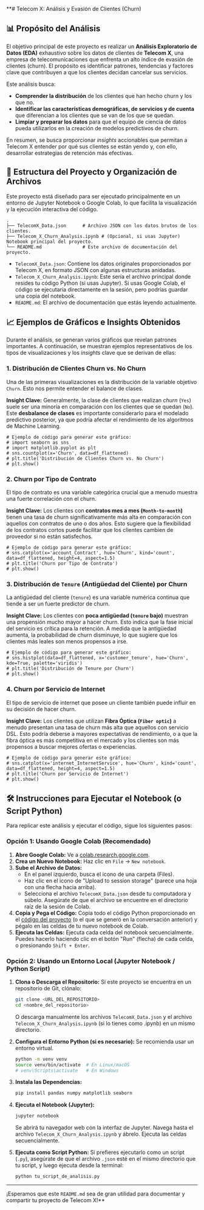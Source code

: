**# Telecom X: Análisis y Evasión de Clientes (Churn)

## 📊 Propósito del Análisis

El objetivo principal de este proyecto es realizar un **Análisis Exploratorio de Datos (EDA)** exhaustivo sobre los datos de clientes de **Telecom X**, una empresa de telecomunicaciones que enfrenta un alto índice de evasión de clientes (churn). El propósito es identificar patrones, tendencias y factores clave que contribuyen a que los clientes decidan cancelar sus servicios.

Este análisis busca:

  * **Comprender la distribución** de los clientes que han hecho churn y los que no.
  * **Identificar las características demográficas, de servicios y de cuenta** que diferencian a los clientes que se van de los que se quedan.
  * **Limpiar y preparar los datos** para que el equipo de ciencia de datos pueda utilizarlos en la creación de modelos predictivos de churn.

En resumen, se busca proporcionar *insights* accionables que permitan a Telecom X entender por qué sus clientes se están yendo y, con ello, desarrollar estrategias de retención más efectivas.

## 🚀 Estructura del Proyecto y Organización de Archivos

Este proyecto está diseñado para ser ejecutado principalmente en un entorno de Jupyter Notebook o Google Colab, lo que facilita la visualización y la ejecución interactiva del código.

```
.
├── TelecomX_Data.json      # Archivo JSON con los datos brutos de los clientes.
├── Telecom_X_Churn_Analysis.ipynb # (Opcional, si usas Jupyter) Notebook principal del proyecto.
└── README.md               # Este archivo de documentación del proyecto.
```

  * `TelecomX_Data.json`: Contiene los datos originales proporcionados por Telecom X, en formato JSON con algunas estructuras anidadas.
  * `Telecom_X_Churn_Analysis.ipynb`: Este sería el archivo principal donde resides tu código Python (si usas Jupyter). Si usas Google Colab, el código se ejecutaría directamente en la sesión, pero podrías guardar una copia del notebook.
  * `README.md`: El archivo de documentación que estás leyendo actualmente.

## 📈 Ejemplos de Gráficos e Insights Obtenidos

Durante el análisis, se generan varios gráficos que revelan patrones importantes. A continuación, se muestran ejemplos representativos de los tipos de visualizaciones y los *insights* clave que se derivan de ellas:

### 1\. Distribución de Clientes Churn vs. No Churn

Una de las primeras visualizaciones es la distribución de la variable objetivo `Churn`. Esto nos permite entender el balance de clases.

**Insight Clave:** Generalmente, la clase de clientes que realizan *churn* (`Yes`) suele ser una minoría en comparación con los clientes que se quedan (`No`). Este **desbalance de clases** es importante considerarlo para el modelado predictivo posterior, ya que podría afectar el rendimiento de los algoritmos de Machine Learning.

```
# Ejemplo de código para generar este gráfico:
# import seaborn as sns
# import matplotlib.pyplot as plt
# sns.countplot(x='Churn', data=df_flattened)
# plt.title('Distribución de Clientes Churn vs. No Churn')
# plt.show()
```

### 2\. Churn por Tipo de Contrato

El tipo de contrato es una variable categórica crucial que a menudo muestra una fuerte correlación con el churn.

**Insight Clave:** Los clientes con **contratos mes a mes (`Month-to-month`)** tienen una tasa de churn significativamente más alta en comparación con aquellos con contratos de uno o dos años. Esto sugiere que la flexibilidad de los contratos cortos puede facilitar que los clientes cambien de proveedor si no están satisfechos.

```
# Ejemplo de código para generar este gráfico:
# sns.catplot(x='account_Contract', hue='Churn', kind='count', data=df_flattened, height=4, aspect=1.5)
# plt.title('Churn por Tipo de Contrato')
# plt.show()
```

### 3\. Distribución de `Tenure` (Antigüedad del Cliente) por Churn

La antigüedad del cliente (`tenure`) es una variable numérica continua que tiende a ser un fuerte predictor de churn.

**Insight Clave:** Los clientes con **poca antigüedad (`tenure` bajo)** muestran una propensión mucho mayor a hacer churn. Esto indica que la fase inicial del servicio es crítica para la retención. A medida que la antigüedad aumenta, la probabilidad de churn disminuye, lo que sugiere que los clientes más leales son menos propensos a irse.

```
# Ejemplo de código para generar este gráfico:
# sns.histplot(data=df_flattened, x='customer_tenure', hue='Churn', kde=True, palette='viridis')
# plt.title('Distribución de Tenure por Churn')
# plt.show()
```

### 4\. Churn por Servicio de Internet

El tipo de servicio de internet que posee un cliente también puede influir en su decisión de hacer churn.

**Insight Clave:** Los clientes que utilizan **Fibra Óptica (`Fiber optic`)** a menudo presentan una tasa de churn más alta que aquellos con servicio DSL. Esto podría deberse a mayores expectativas de rendimiento, o a que la fibra óptica es más competitiva en el mercado y los clientes son más propensos a buscar mejores ofertas o experiencias.

```
# Ejemplo de código para generar este gráfico:
# sns.catplot(x='internet_InternetService', hue='Churn', kind='count', data=df_flattened, height=4, aspect=1.5)
# plt.title('Churn por Servicio de Internet')
# plt.show()
```

## 🛠️ Instrucciones para Ejecutar el Notebook (o Script Python)

Para replicar este análisis y ejecutar el código, sigue los siguientes pasos:

### Opción 1: Usando Google Colab (Recomendado)

1.  **Abre Google Colab:** Ve a [colab.research.google.com](https://colab.research.google.com/).
2.  **Crea un Nuevo Notebook:** Haz clic en `File` -\> `New notebook`.
3.  **Sube el Archivo de Datos:**
      * En el panel izquierdo, busca el icono de una carpeta (Files).
      * Haz clic en el icono de "Upload to session storage" (parece una hoja con una flecha hacia arriba).
      * Selecciona el archivo `TelecomX_Data.json` desde tu computadora y súbelo. Asegúrate de que el archivo se encuentre en el directorio raíz de la sesión de Colab.
4.  **Copia y Pega el Código:** Copia todo el código Python proporcionado en el [código del proyecto](https://www.google.com/search?q=LINK_AL_TU_CODIGO_EN_GITHUB_O_GIST) (o el que se generó en la conversación anterior) y pégalo en las celdas de tu nuevo notebook de Colab.
5.  **Ejecuta las Celdas:** Ejecuta cada celda del notebook secuencialmente. Puedes hacerlo haciendo clic en el botón "Run" (flecha) de cada celda, o presionando `Shift + Enter`.

### Opción 2: Usando un Entorno Local (Jupyter Notebook / Python Script)

1.  **Clona o Descarga el Repositorio:** Si este proyecto se encuentra en un repositorio de Git, clónalo:

    ```bash
    git clone <URL_DEL_REPOSITORIO>
    cd <nombre_del_repositorio>
    ```

    O descarga manualmente los archivos `TelecomX_Data.json` y el archivo `Telecom_X_Churn_Analysis.ipynb` (si lo tienes como .ipynb) en un mismo directorio.

2.  **Configura el Entorno Python (si es necesario):** Se recomienda usar un entorno virtual.

    ```bash
    python -m venv venv
    source venv/bin/activate  # En Linux/macOS
    # venv\Scripts\activate   # En Windows
    ```

3.  **Instala las Dependencias:**

    ```bash
    pip install pandas numpy matplotlib seaborn
    ```

4.  **Ejecuta el Notebook (Jupyter):**

    ```bash
    jupyter notebook
    ```

    Se abrirá tu navegador web con la interfaz de Jupyter. Navega hasta el archivo `Telecom_X_Churn_Analysis.ipynb` y ábrelo. Ejecuta las celdas secuencialmente.

5.  **Ejecuta como Script Python:** Si prefieres ejecutarlo como un script (`.py`), asegúrate de que el archivo `.json` esté en el mismo directorio que tu script, y luego ejecuta desde la terminal:

    ```bash
    python tu_script_de_analisis.py
    ```

-----

¡Esperamos que este `README.md` sea de gran utilidad para documentar y compartir tu proyecto de Telecom X\!**
